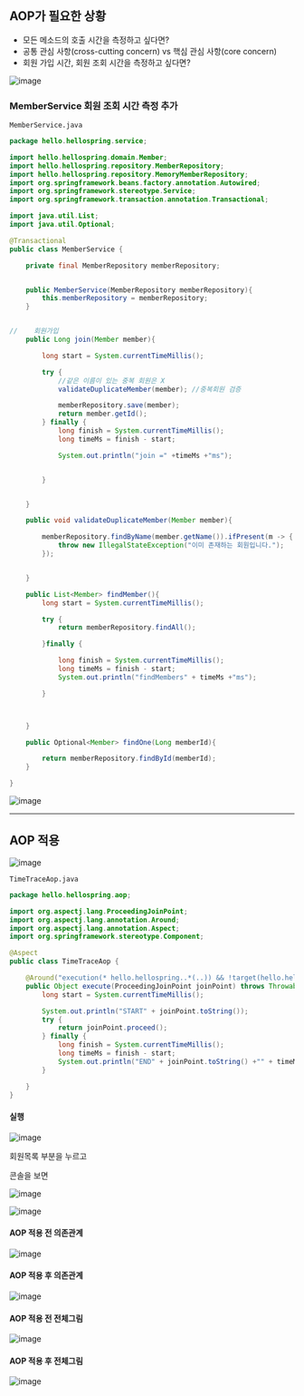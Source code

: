 ## AOP가 필요한 상황

- 모든 메소드의 호출 시간을 측정하고 싶다면?
- 공통 관심 사항(cross-cutting concern) vs 핵심 관심 사항(core concern)
- 회원 가입 시간, 회원 조회 시간을 측정하고 싶다면?

![image](https://user-images.githubusercontent.com/66653324/104429525-0d9b4880-55c9-11eb-9142-0f752fa6e078.png)


### MemberService 회원 조회 시간 측정 추가

`MemberService.java`

```java
package hello.hellospring.service;

import hello.hellospring.domain.Member;
import hello.hellospring.repository.MemberRepository;
import hello.hellospring.repository.MemoryMemberRepository;
import org.springframework.beans.factory.annotation.Autowired;
import org.springframework.stereotype.Service;
import org.springframework.transaction.annotation.Transactional;

import java.util.List;
import java.util.Optional;

@Transactional
public class MemberService {

    private final MemberRepository memberRepository;


    public MemberService(MemberRepository memberRepository){
        this.memberRepository = memberRepository;
    }


//    회원가입
    public Long join(Member member){

        long start = System.currentTimeMillis();

        try {
            //같은 이름이 있는 중복 회원은 X
            validateDuplicateMember(member); //중복회원 검증

            memberRepository.save(member);
            return member.getId();
        } finally {
            long finish = System.currentTimeMillis();
            long timeMs = finish - start;

            System.out.println("join =" +timeMs +"ms");


        }


    }

    public void validateDuplicateMember(Member member){

        memberRepository.findByName(member.getName()).ifPresent(m -> {
            throw new IllegalStateException("이미 존재하는 회원입니다.");
        });


    }

    public List<Member> findMember(){
        long start = System.currentTimeMillis();

        try {
            return memberRepository.findAll();

        }finally {

            long finish = System.currentTimeMillis();
            long timeMs = finish - start;
            System.out.println("findMembers" + timeMs +"ms");

        }



    }

    public Optional<Member> findOne(Long memberId){

        return memberRepository.findById(memberId);
    }

}


```

![image](https://user-images.githubusercontent.com/66653324/104459286-e441e300-55ef-11eb-890c-79d47c9c8590.png)


-----------------------------------

## AOP 적용
![image](https://user-images.githubusercontent.com/66653324/104462479-f9b90c00-55f3-11eb-965e-538df01fed24.png)


`TimeTraceAop.java`

```java
package hello.hellospring.aop;

import org.aspectj.lang.ProceedingJoinPoint;
import org.aspectj.lang.annotation.Around;
import org.aspectj.lang.annotation.Aspect;
import org.springframework.stereotype.Component;

@Aspect
public class TimeTraceAop {

    @Around("execution(* hello.hellospring..*(..)) && !target(hello.hellospring.SpringConfig)")
    public Object execute(ProceedingJoinPoint joinPoint) throws Throwable{
        long start = System.currentTimeMillis();

        System.out.println("START" + joinPoint.toString());
        try {
            return joinPoint.proceed();
        } finally {
            long finish = System.currentTimeMillis();
            long timeMs = finish - start;
            System.out.println("END" + joinPoint.toString() +"" + timeMs +"ms");
        }

    }
}


```

#### 실행
![image](https://user-images.githubusercontent.com/66653324/104462754-4ef51d80-55f4-11eb-9830-259c264a19ee.png)

회원목록 부분을 누르고

콘솔을 보면

![image](https://user-images.githubusercontent.com/66653324/104462902-764bea80-55f4-11eb-9f13-109238c57c6a.png)

![image](https://user-images.githubusercontent.com/66653324/104462663-3553d600-55f4-11eb-91c9-be1fa8994a09.png)



#### AOP 적용 전 의존관계
![image](https://user-images.githubusercontent.com/66653324/104463040-9f6c7b00-55f4-11eb-902b-bb23f3b5c778.png)

#### AOP 적용 후 의존관계

![image](https://user-images.githubusercontent.com/66653324/104463095-adba9700-55f4-11eb-80fb-1a749fcb5b88.png)


#### AOP 적용 전 전체그림

![image](https://user-images.githubusercontent.com/66653324/104463157-c1fe9400-55f4-11eb-9dee-2704a203027d.png)

#### AOP 적용 후 전체그림

![image](https://user-images.githubusercontent.com/66653324/104463202-d347a080-55f4-11eb-957f-e2468d9689b8.png)






